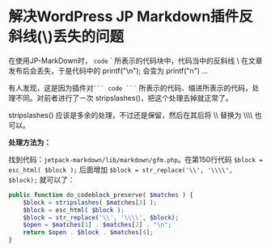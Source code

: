 # 解决WordPress JP Markdown插件反斜线(\\)丢失的问题

在使用JP-MarkDown时， ``` code ``` ` 所表示的代码块中，代码当中的反斜线 \ 在文章发布后会丢失，于是代码中的 printf("\n"); 会变为 printf("n") …

有人发现，这是因为插件对` ``` code ``` ` 所表示的代码、缩进所表示的代码，处理不同。对前者进行了一次 stripslashes()，把这个处理去掉就正常了。

stripslashes() 应该是多余的处理，不过还是保留，然后在其后将 \\\\ 替换为 \\\\\\\ 也可以。

**处理方法为：**

找到代码：`jetpack-markdown/lib/markdown/gfm.php`。在第150行代码 `$block = esc_html( $block );` 后面增加 `$block = str_replace('\\', '\\\\', $block);` 就可以了：
```php
public function do_codeblock_preserve( $matches ) {
    $block = stripslashes( $matches[3] );
    $block = esc_html( $block );
    $block = str_replace('\\', '\\\\', $block);
    $open = $matches[1] . $matches[2] . "\n";
    return $open . $block . $matches[4];
}
```